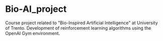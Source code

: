 # Bio-AI_project
Course project related to "Bio-Inspired Artificial Intelligence" at University of Trento. Development of reinforcement learning algorithms using the OpenAI Gym environment.
